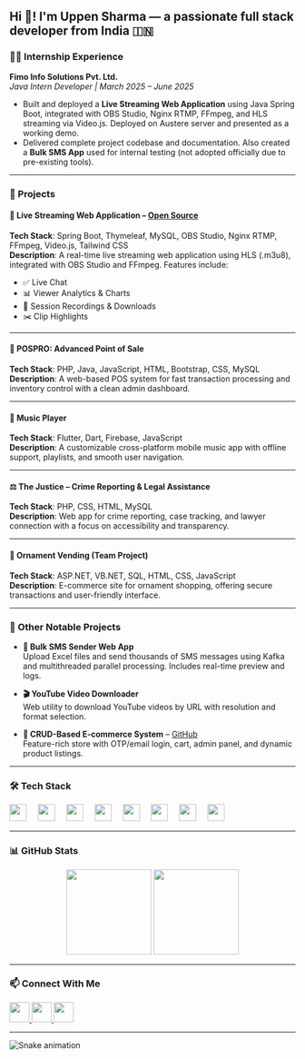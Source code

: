 <h2 align="left">Hi 👋! I'm Uppen Sharma — a passionate full stack developer from India 🇮🇳</h2>

### 👨‍💻 Internship Experience
**Fimo Info Solutions Pvt. Ltd.**  
*Java Intern Developer | March 2025 – June 2025*  
- Built and deployed a **Live Streaming Web Application** using Java Spring Boot, integrated with OBS Studio, Nginx RTMP, FFmpeg, and HLS streaming via Video.js. Deployed on Austere server and presented as a working demo.
- Delivered complete project codebase and documentation. Also created a **Bulk SMS App** used for internal testing (not adopted officially due to pre-existing tools).

---

### 🚀 Projects

#### 🎥 Live Streaming Web Application – [Open Source](#)
**Tech Stack**: Spring Boot, Thymeleaf, MySQL, OBS Studio, Nginx RTMP, FFmpeg, Video.js, Tailwind CSS  
**Description**: A real-time live streaming web application using HLS (.m3u8), integrated with OBS Studio and FFmpeg. Features include:
- ✅ Live Chat
- 📊 Viewer Analytics & Charts
- 💾 Session Recordings & Downloads
- ✂️ Clip Highlights

---

#### 💼 POSPRO: Advanced Point of Sale  
**Tech Stack**: PHP, Java, JavaScript, HTML, Bootstrap, CSS, MySQL  
**Description**: A web-based POS system for fast transaction processing and inventory control with a clean admin dashboard.

---

#### 🎵 Music Player  
**Tech Stack**: Flutter, Dart, Firebase, JavaScript  
**Description**: A customizable cross-platform mobile music app with offline support, playlists, and smooth user navigation.

---

#### ⚖️ The Justice – Crime Reporting & Legal Assistance  
**Tech Stack**: PHP, CSS, HTML, MySQL  
**Description**: Web app for crime reporting, case tracking, and lawyer connection with a focus on accessibility and transparency.

---

#### 💍 Ornament Vending (Team Project)  
**Tech Stack**: ASP.NET, VB.NET, SQL, HTML, CSS, JavaScript  
**Description**: E-commerce site for ornament shopping, offering secure transactions and user-friendly interface.

---

### 🔧 Other Notable Projects

- **📡 Bulk SMS Sender Web App**  
  Upload Excel files and send thousands of SMS messages using Kafka and multithreaded parallel processing. Includes real-time preview and logs.

- **🎬 YouTube Video Downloader**  
  Web utility to download YouTube videos by URL with resolution and format selection.

- **🛒 CRUD-Based E-commerce System** – [GitHub](#)  
  Feature-rich store with OTP/email login, cart, admin panel, and dynamic product listings.

---

### 🛠️ Tech Stack

<div align="left">
  <img src="https://cdn.jsdelivr.net/gh/devicons/devicon/icons/java/java-original.svg" height="30" />
  <img width="12" />
  <img src="https://cdn.jsdelivr.net/gh/devicons/devicon/icons/spring/spring-original.svg" height="30" />
  <img width="12" />
  <img src="https://cdn.jsdelivr.net/gh/devicons/devicon/icons/mysql/mysql-original.svg" height="30" />
  <img width="12" />
  <img src="https://cdn.jsdelivr.net/gh/devicons/devicon/icons/php/php-original.svg" height="30" />
  <img width="12" />
  <img src="https://cdn.jsdelivr.net/gh/devicons/devicon/icons/html5/html5-original.svg" height="30" />
  <img width="12" />
  <img src="https://cdn.jsdelivr.net/gh/devicons/devicon/icons/css3/css3-original.svg" height="30" />
  <img width="12" />
  <img src="https://cdn.jsdelivr.net/gh/devicons/devicon/icons/javascript/javascript-original.svg" height="30" />
  <img width="12" />
  <img src="https://cdn.jsdelivr.net/gh/devicons/devicon/icons/flutter/flutter-original.svg" height="30" />
</div>

---

### 📊 GitHub Stats

<div align="center">
  <img src="https://github-readme-stats.vercel.app/api?username=Uppen-Sharma&hide_title=false&hide_rank=false&show_icons=true&include_all_commits=true&count_private=true&theme=dracula&locale=en&hide_border=false" height="150" />
  <img src="https://github-readme-stats.vercel.app/api/top-langs?username=Uppen-Sharma&layout=compact&theme=dracula&hide_border=false" height="150" />
</div>

---

### 📫 Connect With Me

<div align="left">
  <a href="mailto:binayuppensharma@gmail.com" target="_blank">
    <img src="https://img.shields.io/static/v1?message=Gmail&logo=gmail&label=&color=D14836&logoColor=white&style=for-the-badge" height="35" />
  </a>
  <a href="https://www.linkedin.com/in/binay-uppen-sharma-180501323" target="_blank">
    <img src="https://img.shields.io/static/v1?message=LinkedIn&logo=linkedin&label=&color=0077B5&logoColor=white&style=for-the-badge" height="35" />
  </a>
  <a href="https://github.com/Uppen-Sharma" target="_blank">
    <img src="https://img.shields.io/static/v1?message=GitHub&logo=github&label=&color=181717&logoColor=white&style=for-the-badge" height="35" />
  </a>
</div>

---

<img src="https://raw.githubusercontent.com/maurodesouza/maurodesouza/output/snake.svg" alt="Snake animation" />

